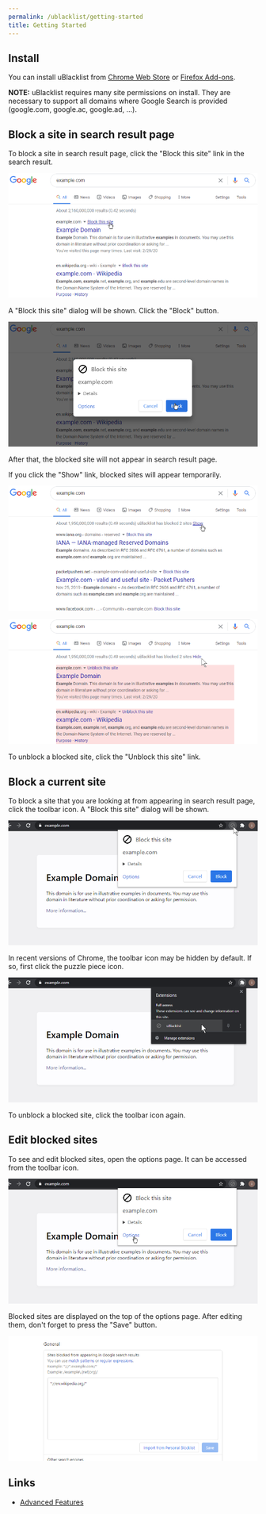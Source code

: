 ```yaml
---
permalink: /ublacklist/getting-started
title: Getting Started
---
```


## Install
You can install uBlacklist from [Chrome Web Store](https://chrome.google.com/webstore/detail/ublacklist/pncfbmialoiaghdehhbnbhkkgmjanfhe/) or [Firefox Add-ons](https://addons.mozilla.org/en/firefox/addon/ublacklist/).

<p class="notice--warning">
<strong>NOTE:</strong> uBlacklist requires many site permissions on install. They are necessary to support all domains where Google Search is provided (google.com, google.ac, google.ad, ...).
</p>

## Block a site in search result page
To block a site in search result page, click the "Block this site" link in the search result.

![block link](/assets/images/ublacklist/getting-started/block-1.png)

A "Block this site" dialog will be shown. Click the "Block" button.

![block dialog](/assets/images/ublacklist/getting-started/block-2.png)

After that, the blocked site will not appear in search result page.

If you click the "Show" link, blocked sites will appear temporarily.

![show link](/assets/images/ublacklist/getting-started/block-3.png)

![blocked sites](/assets/images/ublacklist/getting-started/block-4.png)

To unblock a blocked site, click the "Unblock this site" link.

## Block a current site
To block a site that you are looking at from appearing in search result page, click the toolbar icon. A "Block this site" dialog will be shown.

![toolbar icon](/assets/images/ublacklist/getting-started/block-current-1.png)

In recent versions of Chrome, the toolbar icon may be hidden by default. If so, first click the puzzle piece icon.

![hidden toolbar icon](/assets/images/ublacklist/getting-started/block-current-2.png)

To unblock a blocked site, click the toolbar icon again.

## Edit blocked sites
To see and edit blocked sites, open the options page. It can be accessed from the toolbar icon.

![options link](/assets/images/ublacklist/getting-started/options-1.png)

Blocked sites are displayed on the top of the options page. After editing them, don't forget to press the "Save" button.

![blacklist](/assets/images/ublacklist/getting-started/options-2.png)

## Links
- [Advanced Features](./advanced-features)

